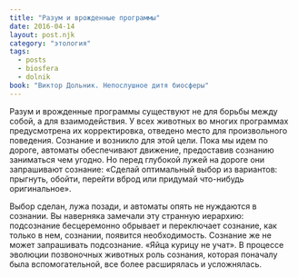 ```yaml
---
title: "Разум и врожденные программы"
date: 2016-04-14
layout: post.njk
category: "этология"
tags:
  - posts
  - biosfera
  - dolnik
book: "Виктор Дольник. Непослушное дитя биосферы"
---
```


Разум и врожденные программы существуют не для борьбы между собой, а для взаимодействия. У всех животных во многих программах предусмотрена их корректировка, отведено место для произвольного поведения. Сознание и возникло для этой цели. Пока мы идем по дороге, автоматы обеспечивают движение, предоставив сознанию заниматься чем угодно. Но перед глубокой лужей на дороге они запрашивают сознание: «Сделай оптимальный выбор из вариантов: прыгнуть, обойти, перейти вброд или придумай что-нибудь оригинальное».

Выбор сделан, лужа позади, и автоматы опять не нуждаются в сознании. Вы наверняка замечали эту странную иерархию: подсознание бесцеремонно обрывает и переключает сознание, как только в нем, сознании, появится необходимость. Сознание же не может запрашивать подсознание. «Яйца курицу не учат». В процессе эволюции позвоночных животных роль сознания, которая поначалу была вспомогательной, все более расширялась и усложнялась.
